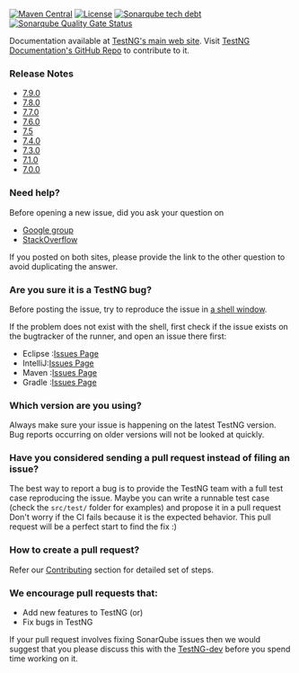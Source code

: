 [![Maven Central](https://img.shields.io/maven-central/v/org.testng/testng.svg)](https://maven-badges.herokuapp.com/maven-central/org.testng/testng)
[![License](https://img.shields.io/github/license/cbeust/testng.svg)](https://www.apache.org/licenses/LICENSE-2.0.html)
[![Sonarqube tech debt](https://img.shields.io/sonar/https/sonarqube.com/org.testng:testng/tech_debt.svg?label=Sonarqube%20tech%20debt)](https://sonarqube.com/dashboard/index?id=org.testng:testng)
[![Sonarqube Quality Gate Status](https://sonarcloud.io/api/project_badges/measure?project=org.testng%3Atestng&metric=alert_status)](https://sonarcloud.io/dashboard?id=org.testng%3Atestng)

Documentation available at [TestNG's main web site](https://testng.org). Visit [TestNG Documentation's GitHub Repo](https://github.com/testng-team/testng-team.github.io) to contribute to it.

### Release Notes
* [7.9.0](https://groups.google.com/g/testng-users/c/nN7LkuZWO48)
* [7.8.0](https://groups.google.com/g/testng-users/c/xdldK3VyU_s)
* [7.7.0](https://groups.google.com/g/testng-users/c/V6jie-9uUIA)
* [7.6.0](https://groups.google.com/g/testng-users/c/BAFB1vk-kok)
* [7.5](https://groups.google.com/g/testng-users/c/ESLiK8xSomc)
* [7.4.0](https://groups.google.com/g/testng-users/c/dwSJ04qeu8k)
* [7.3.0](https://groups.google.com/forum/#!topic/testng-users/a81uaZvtEZI)
* [7.1.0](https://groups.google.com/forum/#!topic/testng-users/84bYPJ1rjno)
* [7.0.0](https://groups.google.com/forum/#!topic/testng-users/HKujuefBhXA)

### Need help?
Before opening a new issue, did you ask your question on

* [Google group](https://groups.google.com/group/testng-users)
* [StackOverflow](https://stackoverflow.com/questions/tagged/testng)

If you posted on both sites, please provide the link to the other question to avoid duplicating the answer.

### Are you sure it is a TestNG bug?
Before posting the issue, try to reproduce the issue in [a shell window](https://testng.org/doc/documentation-main.html#running-testng).

If the problem does not exist with the shell, first check if the issue exists on the bugtracker of the runner, and open an issue there first:

* Eclipse	:[Issues Page](https://github.com/cbeust/testng-eclipse/issues)
* IntelliJ:[Issues Page](https://youtrack.jetbrains.com/issues?q=Subsystem:%20%7BJava.%20Tests.%20TestNG%7D)
* Maven	:[Issues Page](https://issues.apache.org/jira/browse/SUREFIRE)
* Gradle	:[Issues Page](https://issues.gradle.org/projects/GRADLE)

### Which version are you using?
Always make sure your issue is happening on the latest TestNG version. Bug reports occurring on older versions will not be looked at quickly.

### Have you considered sending a pull request instead of filing an issue?
The best way to report a bug is to provide the TestNG team with a full test case reproducing the issue.
Maybe you can write a runnable test case (check the `src/test/` folder for examples) and propose it in a pull request 
Don't worry if the CI fails because it is the expected behavior.
This pull request will be a perfect start to find the fix :)

### How to create a pull request?
Refer our [Contributing](.github/CONTRIBUTING.md) section for detailed set of steps.

### We encourage pull requests that:

  * Add new features to TestNG (or)
  * Fix bugs in TestNG

  If your pull request involves fixing SonarQube issues then we would suggest that you please discuss this with the 
  [TestNG-dev](https://groups.google.com/forum/#!forum/testng-dev) before you spend time working on it.
